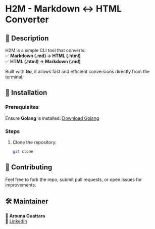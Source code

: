 # H2M - Markdown ↔ HTML Converter  

## 📌 Description  
H2M is a simple CLI tool that converts:  
✅ **Markdown (.md) → HTML (.html)**  
✅ **HTML (.html) → Markdown (.md)**  

Built with **Go**, it allows fast and efficient conversions directly from the terminal.  

## 🚀 Installation  

### Prerequisites  
Ensure **Golang** is installed: [Download Golang](https://golang.org/dl/)  

### Steps  
1. Clone the repository:  
   ```bash
   git clone 
   ```

## 🤝 Contributing  
Feel free to fork the repo, submit pull requests, or open issues for improvements.  

## 🛠️ Maintainer  
👤 **Arouna Ouattara**  
🔗 [LinkedIn](https://www.linkedin.com/in/arouna-ouattara/)
